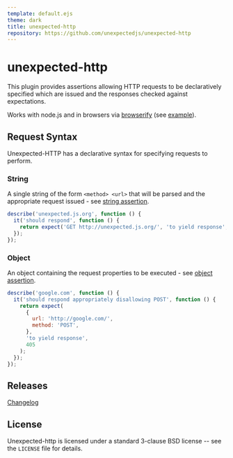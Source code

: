 ```yaml
---
template: default.ejs
theme: dark
title: unexpected-http
repository: https://github.com/unexpectedjs/unexpected-http
---
```


# unexpected-http

This plugin provides assertions allowing HTTP requests to be declaratively
specified which are issued and the responses checked against expectations.

Works with node.js and in browsers via [browserify](http://browserify.org) (see [example](../tests/index.html)).

## Request Syntax

Unexpected-HTTP has a declarative syntax for specifying requests to perform.

### String

A single string of the form `<method> <url>` that will be parsed and the appropriate
request issued - see [string assertion](./assertions/string/to-yield-response/).

```js
describe('unexpected.js.org', function () {
  it('should respond', function () {
    return expect('GET http://unexpected.js.org/', 'to yield response', 200);
  });
});
```

### Object

An object containing the request properties to be executed - see
[object assertion](./assertions/object/to-yield-response/).

```js
describe('google.com', function () {
  it('should respond appropriately disallowing POST', function () {
    return expect(
      {
        url: 'http://google.com/',
        method: 'POST',
      },
      'to yield response',
      405
    );
  });
});
```

## Releases

[Changelog](https://github.com/unexpectedjs/unexpected-http/blob/master/CHANGELOG.md)

## License

Unexpected-http is licensed under a standard 3-clause BSD license -- see the `LICENSE` file for details.
